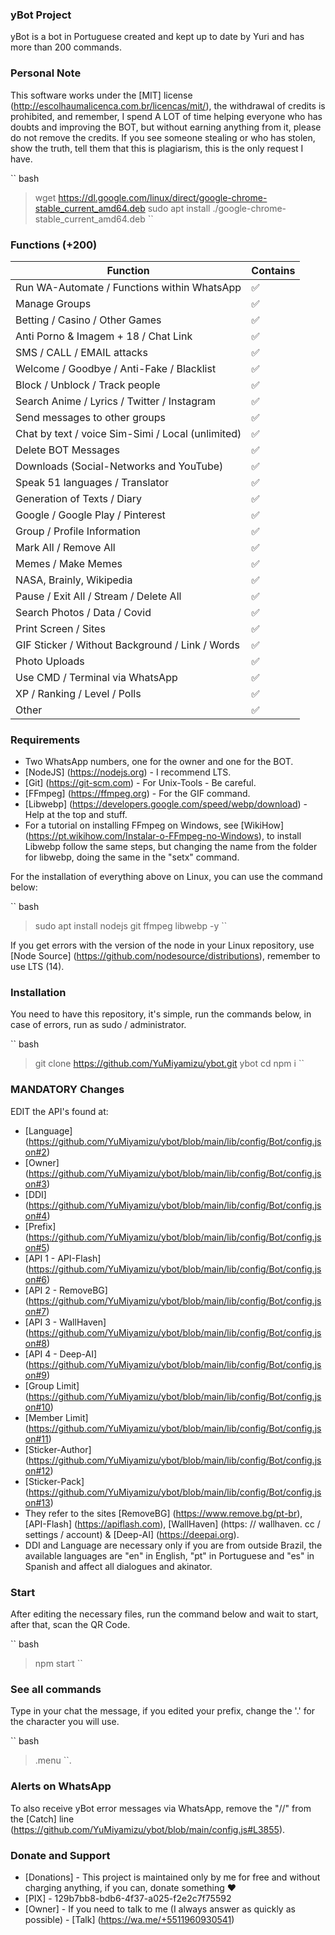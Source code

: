 ### yBot Project
yBot is a bot in Portuguese created and kept up to date by Yuri and has more than 200 commands.

### Personal Note
This software works under the [MIT] license (http://escolhaumalicenca.com.br/licencas/mit/), the withdrawal of credits is prohibited, and remember, I spend A LOT of time helping everyone who has doubts and improving the BOT, but without earning anything from it, please do not remove the credits.
If you see someone stealing or who has stolen, show the truth, tell them that this is plagiarism, this is the only request I have.

`` bash
> wget https://dl.google.com/linux/direct/google-chrome-stable_current_amd64.deb
> sudo apt install ./google-chrome-stable_current_amd64.deb
``

### Functions (+200)

| Function | Contains |
| ------------- | ------------- |
| Run WA-Automate / Functions within WhatsApp | ✅ |
| Manage Groups | ✅ |
| Betting / Casino / Other Games | ✅ |
| Anti Porno & Imagem + 18 / Chat Link | ✅ |
| SMS / CALL / EMAIL attacks | ✅ |
| Welcome / Goodbye / Anti-Fake / Blacklist | ✅ |
| Block / Unblock / Track people | ✅ |
| Search Anime / Lyrics / Twitter / Instagram | ✅ |
| Send messages to other groups | ✅ |
| Chat by text / voice Sim-Simi / Local (unlimited) | ✅ |
| Delete BOT Messages | ✅ |
| Downloads (Social-Networks and YouTube) | ✅ |
| Speak 51 languages ​​/ Translator | ✅ |
| Generation of Texts / Diary | ✅ |
| Google / Google Play / Pinterest | ✅ |
| Group / Profile Information | ✅ |
| Mark All / Remove All | ✅ |
| Memes / Make Memes | ✅ |
| NASA, Brainly, Wikipedia | ✅ |
| Pause / Exit All / Stream / Delete All | ✅ |
| Search Photos / Data / Covid | ✅ |
| Print Screen / Sites | ✅ ||
| GIF Sticker / Without Background / Link / Words | ✅ |
| Photo Uploads | ✅ |
| Use CMD / Terminal via WhatsApp | ✅ |
| XP / Ranking / Level / Polls | ✅ |
| Other | ✅ |

### Requirements

- Two WhatsApp numbers, one for the owner and one for the BOT.
- [NodeJS] (https://nodejs.org) - I recommend LTS.
- [Git] (https://git-scm.com) - For Unix-Tools - Be careful.
- [FFmpeg] (https://ffmpeg.org) - For the GIF command.
- [Libwebp] (https://developers.google.com/speed/webp/download) - Help at the top and stuff.
- For a tutorial on installing FFmpeg on Windows, see [WikiHow] (https://pt.wikihow.com/Instalar-o-FFmpeg-no-Windows), to install Libwebp follow the same steps, but changing the name from the folder for libwebp, doing the same in the "setx" command.

For the installation of everything above on Linux, you can use the command below:

`` bash
> sudo apt install nodejs git ffmpeg libwebp -y
``

If you get errors with the version of the node in your Linux repository, use [Node Source] (https://github.com/nodesource/distributions), remember to use LTS (14).

### Installation
You need to have this repository, it's simple, run the commands below, in case of errors, run as sudo / administrator.

`` bash
> git clone https://github.com/YuMiyamizu/ybot.git
> ybot cd
> npm i
``
### MANDATORY Changes
EDIT the API's found at:

- [Language] (https://github.com/YuMiyamizu/ybot/blob/main/lib/config/Bot/config.json#2)
- [Owner] (https://github.com/YuMiyamizu/ybot/blob/main/lib/config/Bot/config.json#3)
- [DDI] (https://github.com/YuMiyamizu/ybot/blob/main/lib/config/Bot/config.json#4)
- [Prefix] (https://github.com/YuMiyamizu/ybot/blob/main/lib/config/Bot/config.json#5)
- [API 1 - API-Flash] (https://github.com/YuMiyamizu/ybot/blob/main/lib/config/Bot/config.json#6)
- [API 2 - RemoveBG] (https://github.com/YuMiyamizu/ybot/blob/main/lib/config/Bot/config.json#7)
- [API 3 - WallHaven] (https://github.com/YuMiyamizu/ybot/blob/main/lib/config/Bot/config.json#8)
- [API 4 - Deep-AI] (https://github.com/YuMiyamizu/ybot/blob/main/lib/config/Bot/config.json#9)
- [Group Limit] (https://github.com/YuMiyamizu/ybot/blob/main/lib/config/Bot/config.json#10)
- [Member Limit] (https://github.com/YuMiyamizu/ybot/blob/main/lib/config/Bot/config.json#11)
- [Sticker-Author] (https://github.com/YuMiyamizu/ybot/blob/main/lib/config/Bot/config.json#12)
- [Sticker-Pack] (https://github.com/YuMiyamizu/ybot/blob/main/lib/config/Bot/config.json#13)
- They refer to the sites [RemoveBG] (https://www.remove.bg/pt-br), [API-Flash] (https://apiflash.com), [WallHaven] (https: // wallhaven. cc / settings / account) & [Deep-AI] (https://deepai.org).
- DDI and Language are necessary only if you are from outside Brazil, the available languages ​​are "en" in English, "pt" in Portuguese and "es" in Spanish and affect all dialogues and akinator.

### Start
After editing the necessary files, run the command below and wait to start, after that, scan the QR Code.

`` bash
> npm start
``

### See all commands
Type in your chat the message, if you edited your prefix, change the '.' for the character you will use.

`` bash
> .menu
``.


### Alerts on WhatsApp
To also receive yBot error messages via WhatsApp, remove the "//" from the [Catch] line (https://github.com/YuMiyamizu/ybot/blob/main/config.js#L3855).

### Donate and Support
- [Donations] - This project is maintained only by me for free and without charging anything, if you can, donate something ❤️
- [PIX] - 129b7bb8-bdb6-4f37-a025-f2e2c7f75592
- [Owner] - If you need to talk to me (I always answer as quickly as possible) - [Talk] (https://wa.me/+5511960930541)
